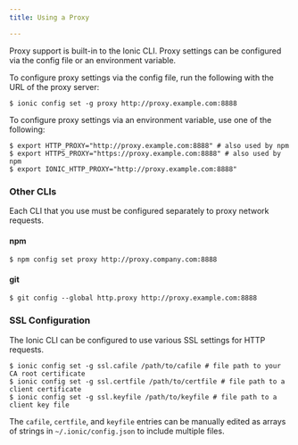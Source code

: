 ```yaml
---
title: Using a Proxy

---
```



Proxy support is built-in to the Ionic CLI. Proxy settings can be configured via the config file or an environment variable.

To configure proxy settings via the config file, run the following with the URL of the proxy server:

```shell
$ ionic config set -g proxy http://proxy.example.com:8888
```

To configure proxy settings via an environment variable, use one of the following:

```shell
$ export HTTP_PROXY="http://proxy.example.com:8888" # also used by npm
$ export HTTPS_PROXY="https://proxy.example.com:8888" # also used by npm
$ export IONIC_HTTP_PROXY="http://proxy.example.com:8888"
```

### Other CLIs

Each CLI that you use must be configured separately to proxy network requests.

#### npm

```shell
$ npm config set proxy http://proxy.company.com:8888
```

#### git

```shell
$ git config --global http.proxy http://proxy.example.com:8888
```

### SSL Configuration

The Ionic CLI can be configured to use various SSL settings for HTTP requests.

```shell
$ ionic config set -g ssl.cafile /path/to/cafile # file path to your CA root certificate
$ ionic config set -g ssl.certfile /path/to/certfile # file path to a client certificate
$ ionic config set -g ssl.keyfile /path/to/keyfile # file path to a client key file
```

The `cafile`, `certfile`, and `keyfile` entries can be manually edited as arrays of strings in `~/.ionic/config.json` to include multiple files.
